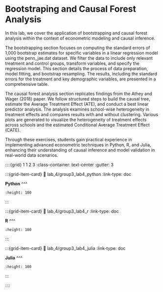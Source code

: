 # Bootstraping and Causal Forest Analysis

In this lab, we cover the application of bootstrapping and causal forest analysis within the context of econometric modeling and causal inference.

The bootstrapping section focuses on computing the standard errors of 1,000 bootstrap estimates for specific variables in a linear regression model using the penn_jae.dat dataset. We filter the data to include only relevant treatment and control groups, transform variables, and specify the regression model. This section details the process of data preparation, model fitting, and bootstrap resampling. The results, including the standard errors for the treatment and key demographic variables, are presented in a comprehensive table.

The causal forest analysis section replicates findings from the Athey and Wager (2018) paper. We follow structured steps to build the causal tree, estimate the Average Treatment Effect (ATE), and conduct a best linear predictor analysis. The analysis examines school-wise heterogeneity in treatment effects and compares results with and without clustering. Various plots are generated to visualize the heterogeneity of treatment effects across schools and the estimated Conditional Average Treatment Effect (CATE).

Through these exercises, students gain practical experience in implementing advanced econometric techniques in Python, R, and Julia, enhancing their understanding of causal inference and model validation in real-world data scenarios.


::::{grid} 1 1 2 3
:class-container: text-center
:gutter: 3

:::{grid-item-card}
:link: lab_4/group3_lab4_python
:link-type: doc

**Python**
^^^

```{image} ../images/python.png
:height: 100
```
:::

:::{grid-item-card}
:link: lab_4/group3_lab4_r
:link-type: doc

**R**
^^^

```{image} ../images/R.png
:height: 100
```
:::

:::{grid-item-card}
:link: lab_4/group3_lab4_julia
:link-type: doc

**Julia**
^^^

```{image} ../images/julia.png
:height: 100
```

:::

::::